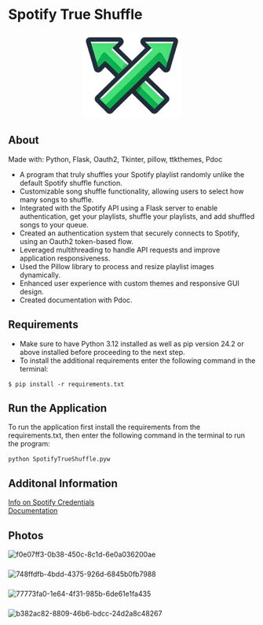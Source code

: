 # Spotify True Shuffle 
<p align="center">
   <img src="assets/icon.png" height="175">
</p>

## About
Made with: Python, Flask, Oauth2, Tkinter, pillow, ttkthemes, Pdoc
- A program that truly shuffles your Spotify playlist randomly unlike the default Spotify shuffle function.
- Customizable song shuffle functionality, allowing users to select how many songs to shuffle.
- Integrated with the Spotify API using a Flask server to enable authentication, get your playlists, shuffle your playlists, and add shuffled songs to your queue.
- Created an authentication system that securely connects to Spotify, using an Oauth2 token-based flow.
- Leveraged multithreading to handle API requests and improve application responsiveness.
- Used the Pillow library to process and resize playlist images dynamically.
- Enhanced user experience with custom themes and responsive GUI design.
- Created documentation with Pdoc.


## Requirements
- Make sure to have Python 3.12 installed as well as pip version 24.2 or above installed before proceeding to the next step.
- To install the additional requirements enter the following command in the terminal: 
```
$ pip install -r requirements.txt
```

## Run the Application
To run the application first install the requirements from the requirements.txt, then enter the following command in the terminal to run the program:
```
python SpotifyTrueShuffle.pyw
```

## Additonal Information
[Info on Spotify Credentials](https://github.com/chasstev/SpotifyTrueShuffle/wiki/How-to-Find-Client-ID-and-Client-Secret) <br/>
[Documentation](https:chasstev.github.io/SpotifyTrueShuffle)




## Photos
![f0e07ff3-0b38-450c-8c1d-6e0a036200ae](https://github.com/user-attachments/assets/d16ba73d-e07f-4276-8ce8-87ea1549a4f6)
###
![748ffdfb-4bdd-4375-926d-6845b0fb7988](https://github.com/user-attachments/assets/9a9ef823-2a0c-46f1-aeb4-881fc1e67fa2)
###
![77773fa0-1e64-4f31-985b-6de61e1fa435](https://github.com/user-attachments/assets/cd67d608-530a-4e30-b299-4b0ae11a9902)
###
![b382ac82-8809-46b6-bdcc-24d2a8c48267](https://github.com/user-attachments/assets/d6845ec3-ad3f-452d-b382-6f8278377308)
###
